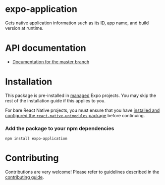 # expo-application

Gets native application information such as its ID, app name, and build version at runtime.

# API documentation

- [Documentation for the master branch](https://github.com/expo/expo/blob/master/docs/pages/versions/unversioned/sdk/application.md)

# Installation

This package is pre-installed in [managed](https://docs.expo.io/versions/latest/introduction/managed-vs-bare/) Expo projects. You may skip the rest of the installation guide if this applies to you.

For bare React Native projects, you must ensure that you have [installed and configured the `react-native-unimodules` package](https://github.com/unimodules/react-native-unimodules) before continuing.

### Add the package to your npm dependencies

```
npm install expo-application
```

# Contributing

Contributions are very welcome! Please refer to guidelines described in the [contributing guide]( https://github.com/expo/expo#contributing).
